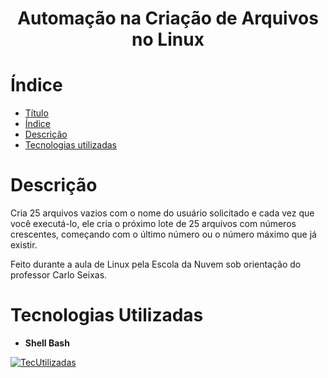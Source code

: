 <h1 align="center"> Automação na Criação de Arquivos no Linux </h1>

# Índice 

* [Título](#Título)
* [Índice](#índice)
* [Descrição](#descrição-do-projeto)
* [Tecnologias utilizadas](#tecnologias-utilizadas)

# Descrição

Cria 25 arquivos vazios com o nome do usuário solicitado e cada vez que você executá-lo, ele cria o próximo lote de 25 arquivos com números crescentes, começando com o último número ou o número máximo que já existir.

Feito durante a aula de Linux pela Escola da Nuvem sob orientação do professor Carlo Seixas.
 
# Tecnologias Utilizadas
* **Shell Bash**

[![TecUtilizadas](https://skillicons.dev/icons?i=bash)](https://skillicons.dev)
